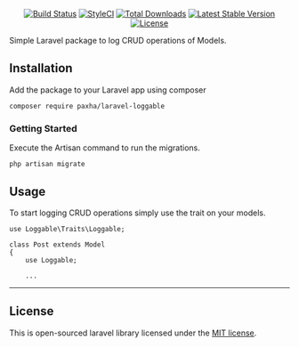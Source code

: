 <p align="center">
<a href="https://travis-ci.com/paxha/laravel-loggable.svg?branch=main"><img src="https://travis-ci.com/paxha/laravel-loggable.svg?branch=main" alt="Build Status"></a>
<a href="https://github.styleci.io/repos/379184993?branch=main"><img src="https://github.styleci.io/repos/379184993/shield?branch=main" alt="StyleCI"></a>
<a href="https://packagist.org/packages/paxha/laravel-loggable"><img src="https://poser.pugx.org/paxha/laravel-loggable/d/total.svg?format=flat-square" alt="Total Downloads"></a>
<a href="https://packagist.org/packages/paxha/laravel-loggable"><img src="https://poser.pugx.org/paxha/laravel-loggable/v/stable.svg?format=flat-square" alt="Latest Stable Version"></a>
<a href="https://packagist.org/packages/paxha/laravel-loggable"><img src="https://poser.pugx.org/paxha/laravel-loggable/license.svg?format=flat-square" alt="License"></a>
</p>

Simple Laravel package to log CRUD operations of Models.


## Installation

Add the package to your Laravel app using composer

```
composer require paxha/laravel-loggable
```

### Getting Started

Execute the Artisan command to run the migrations.

```
php artisan migrate

```
## Usage

To start logging CRUD operations simply use the trait on your models.

```
use Loggable\Traits\Loggable;

class Post extends Model
{
    use Loggable;

    ...
```


---

## License

This is open-sourced laravel library licensed under the [MIT license](https://opensource.org/licenses/MIT).
